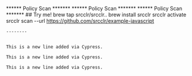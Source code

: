 ****** Policy Scan ******* ****** Policy Scan ******* ****** Policy Scan ******* ## Try me!
brew tap srcclr/srcclr..
brew install srcclr
srcclr activate
srcclr scan --url https://github.com/srcclr/example-javascript
```
--------


This is a new line added via Cypress.

This is a new line added via Cypress.

This is a new line added via Cypress.